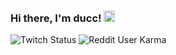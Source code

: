 ### Hi there, I'm ducc! <img src="https://c.tenor.com/zTKB-sgR15sAAAAM/smile-eyes-smiley.gif" width="18px">
![Twitch Status](https://img.shields.io/twitch/status/duckygamer_13?label=duckygamer_13&style=social) ![Reddit User Karma](https://img.shields.io/reddit/user-karma/combined/Ducky_Gamer_13?label=%2Fu%2FDucky_Gamer_13&style=social)

<!--
**Duckygamer13/Duckygamer13** is a ✨ _special_ ✨ repository because its `README.md` (this file) appears on your GitHub profile.

Here are some ideas to get you started:

- 🔭 I’m currently working on ...
- 🌱 I’m currently learning ...
- 👯 I’m looking to collaborate on ...
- 🤔 I’m looking for help with ...
- 💬 Ask me about ...
- 📫 How to reach me: ...
- 😄 Pronouns: ...
- ⚡ Fun fact: ...
-->
